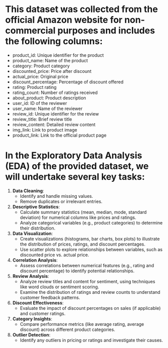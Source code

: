 # This dataset was collected from the official Amazon website for non-commercial purposes and includes the following columns:

- product_id: Unique identifier for the product
- product_name: Name of the product
- category: Product category
- discounted_price: Price after discount
- actual_price: Original price
- discount_percentage: Percentage of discount offered
- rating: Product rating
- rating_count: Number of ratings received
- about_product: Product description
- user_id: ID of the reviewer
- user_name: Name of the reviewer
- review_id: Unique identifier for the review
- review_title: Brief review title
- review_content: Detailed review content
- img_link: Link to product image
- product_link: Link to the official product page 

# In the Exploratory Data Analysis (EDA) of the provided dataset, we will undertake several key tasks:
1. **Data Cleaning**:
   - Identify and handle missing values.
   - Remove duplicates or irrelevant entries.
2. **Descriptive Statistics**:
   - Calculate summary statistics (mean, median, mode, standard deviation) for numerical columns like prices and ratings.
   - Analyze categorical variables (e.g., product categories) to determine their distribution.
3. **Data Visualization**:
   - Create visualizations (histograms, bar charts, box plots) to illustrate the distribution of prices, ratings, and discount percentages.
   - Use scatter plots to explore relationships between variables, such as discounted price vs. actual price.
4. **Correlation Analysis**:
   - Assess correlations between numerical features (e.g., rating and discount percentage) to identify potential relationships.
5. **Review Analysis**:
   - Analyze review titles and content for sentiment, using techniques like word clouds or sentiment scoring.
   - Examine the distribution of ratings and review counts to understand customer feedback patterns.
6. **Discount Effectiveness**:
   - Evaluate the impact of discount percentages on sales (if applicable) and customer ratings.
7. **Category Insights**:
   - Compare performance metrics (like average rating, average discount) across different product categories.
8. **Outlier Detection**:
   - Identify any outliers in pricing or ratings and investigate their causes.
